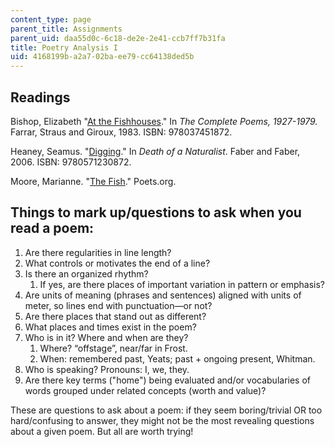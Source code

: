 ```yaml
---
content_type: page
parent_title: Assignments
parent_uid: daa55d0c-6c18-de2e-2e41-ccb7ff7b31fa
title: Poetry Analysis I
uid: 4168199b-a2a7-02ba-ee79-cc64138ded5b
---
```


Readings
--------

Bishop, Elizabeth "[At the Fishhouses](https://www.poetryfoundation.org/poems/52192/at-the-fishhouses)." In _The Complete Poems, 1927-1979._ Farrar, Straus and Giroux, 1983. ISBN: 978037451872.

Heaney, Seamus. "[Digging](https://www.poetryfoundation.org/poems/47555/digging)." In _Death of a Naturalist_. Faber and Faber, 2006. ISBN: 9780571230872.

Moore, Marianne. "[The Fish](http://www.poets.org/poetsorg/poem/fish-1)." Poets.org.

Things to mark up/questions to ask when you read a poem:
--------------------------------------------------------

1.  Are there regularities in line length?
2.  What controls or motivates the end of a line?
3.  Is there an organized rhythm?
    1.  If yes, are there places of important variation in pattern or emphasis?
4.  Are units of meaning (phrases and sentences) aligned with units of meter, so lines end with punctuation—or not?
5.  Are there places that stand out as different?
6.  What places and times exist in the poem?
7.  Who is in it? Where and when are they?
    1.  Where? “offstage”, near/far in Frost.
    2.  When: remembered past, Yeats; past + ongoing present, Whitman.
8.  Who is speaking? Pronouns: I, we, they.
9.  Are there key terms ("home") being evaluated and/or vocabularies of words grouped under related concepts (worth and value)?

These are questions to ask about a poem: if they seem boring/trivial OR too hard/confusing to answer, they might not be the most revealing questions about a given poem. But all are worth trying!